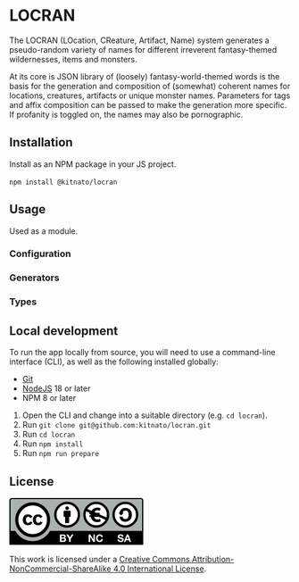 # LOCRAN

The LOCRAN (LOcation, CReature, Artifact, Name) system generates a pseudo-random variety of names for different irreverent fantasy-themed wildernesses, items and monsters.

At its core is JSON library of (loosely) fantasy-world-themed words is the basis for the generation and composition of (somewhat) coherent names for locations, creatures, artifacts or unique monster names. Parameters for tags and affix composition can be passed to make the generation more specific. If profanity is toggled on, the names may also be pornographic.

## Installation

Install as an NPM package in your JS project.

`npm install @kitnato/locran`

## Usage

Used as a module.

### Configuration

### Generators

### Types

## Local development

To run the app locally from source, you will need to use a command-line interface (CLI), as well as the following installed globally:

- [Git](https://git-scm.com/downloads)
- [NodeJS](https://nodejs.org/en) 18 or later
- NPM 8 or later

1. Open the CLI and change into a suitable directory (e.g. `cd locran`).
1. Run `git clone git@github.com:kitnato/locran.git`
1. Run `cd locran`
1. Run `npm install`
1. Run `npm run prepare`

## License

![CC BY-NC-SA 4.0](/assets/by-nc-sa.eu.svg?raw=true)

This work is licensed under a [Creative Commons Attribution-NonCommercial-ShareAlike 4.0 International License](https://creativecommons.org/licenses/by-nc-sa/4.0).

